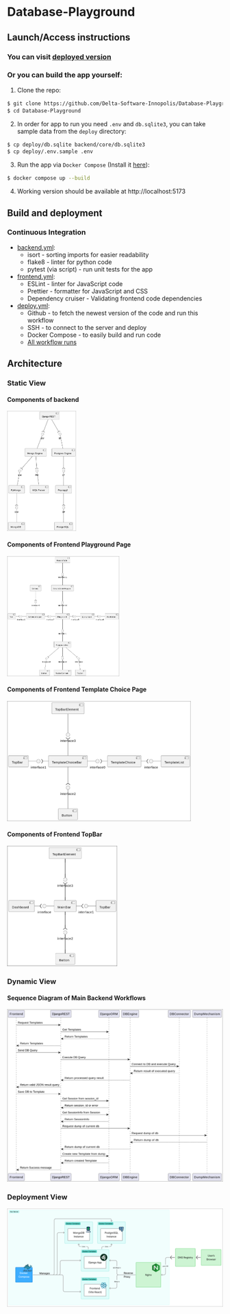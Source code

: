 # Database-Playground

## Launch/Access instructions
### You can visit [deployed version](https://dbpg.ru)
### Or you can build the app yourself:

1. Clone the repo:
```sh
$ git clone https://github.com/Delta-Software-Innopolis/Database-Playground
$ cd Database-Playground
```
2. In order for app to run you need `.env` and `db.sqlite3`, you can take sample data from the `deploy` directory:
```sh
$ cp deploy/db.sqlite backend/core/db.sqlite3
$ cp deploy/.env.sample .env
```
3. Run the app via `Docker Compose` (Install it [here](https://docs.docker.com/compose/install/)):
```sh
$ docker compose up --build
```
4. Working version should be available at http://localhost:5173

## Build and deployment
### Continuous Integration
- [backend.yml](https://github.com/Delta-Software-Innopolis/Database-Playground/blob/pre-chroma/.github/workflows/backend.yml):
  - isort - sorting imports for easier readability
  - flake8 - linter for python code
  - pytest (via script) - run unit tests for the app
- [frontend.yml](https://github.com/Delta-Software-Innopolis/Database-Playground/blob/pre-chroma/.github/workflows/frontend.yml):
  - ESLint - linter for JavaScript code
  - Prettier - formatter for JavaScript and CSS
  - Dependency cruiser - Validating frontend code dependencies
- [deploy.yml](https://github.com/Delta-Software-Innopolis/Database-Playground/blob/pre-chroma/.github/workflows/deploy.yml):
  - Github - to fetch the newest version of the code and run this workflow
  - SSH - to connect to the server and deploy
  - Docker Compose - to easily build and run code
  - [All workflow runs](https://github.com/Delta-Software-Innopolis/Database-Playground/actions)

## Architecture
### Static View
#### Components of backend
<img src="docs/architecture/static-view/backend.png" style="height: 20em">

#### Components of Frontend Playground Page
<img src="docs/architecture/static-view/frontend_playground.png" style="height: 20em">

#### Components of Frontend Template Choice Page
<img src="docs/architecture/static-view/frontend_template.png" style="height: 20em">

#### Components of Frontend TopBar
<img src="docs/architecture/static-view/frontend_topbar.png" style="height: 20em">

### Dynamic View
#### Sequence Diagram of Main Backend Workflows
<img src="docs/architecture/dynamic-view/sequence_diagram.png">

### Deployment View
<img src="docs/architecture/deployment-view/deployment_diagram.png">
